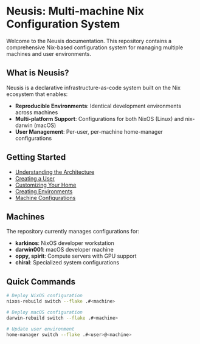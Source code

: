 # Neusis: Multi-machine Nix Configuration System

Welcome to the Neusis documentation. This repository contains a comprehensive Nix-based configuration system for managing multiple machines and user environments.

## What is Neusis?

Neusis is a declarative infrastructure-as-code system built on the Nix ecosystem that enables:

- **Reproducible Environments**: Identical development environments across machines
- **Multi-platform Support**: Configurations for both NixOS (Linux) and nix-darwin (macOS)
- **User Management**: Per-user, per-machine home-manager configurations

## Getting Started

- [Understanding the Architecture](architecture.md)
- [Creating a User](create_user.md)
- [Customizing Your Home](modify_home.md)
- [Creating Environments](create_env.md)
- [Machine Configurations](machines.md)

## Machines

The repository currently manages configurations for:

- **karkinos**: NixOS developer workstation
- **darwin001**: macOS developer machine
- **oppy, spirit**: Compute servers with GPU support
- **chiral**: Specialized system configurations

## Quick Commands

```bash
# Deploy NixOS configuration
nixos-rebuild switch --flake .#<machine>

# Deploy macOS configuration
darwin-rebuild switch --flake .#<machine>

# Update user environment
home-manager switch --flake .#<user>@<machine>
```
